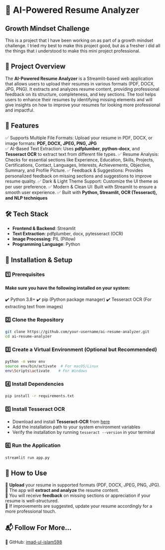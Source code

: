 # 📄 AI-Powered Resume Analyzer

## Growth Mindset Challenge
This is a project that I have been working on as part of a growth mindset challenge. 
I tried my best to make this project good, but as a fresher i did all the things that i understood to make this mini project professional.

## 🚀 Project Overview
The **AI-Powered Resume Analyzer** is a Streamlit-based web application that allows users to upload their resumes in various formats (PDF, DOCX, JPG, PNG). 
It extracts and analyzes resume content, providing professional feedback on its structure, completeness, and key sections. 
The tool helps users to enhance their resumes by identifying missing elements and will give insights on how to improve your resumes for looking more professional and impactful.

## 🎯 Features
✅ Supports Multiple File Formats: Upload your resume in PDF, DOCX, or image formats: **PDF, DOCX, JPEG, PNG, JPG**  
✅ AI-Based Text Extraction: Uses **pdfplumber**, **python-docx**, and **Tesseract OCR** to extract text from different file types. 
✅ Resume Analysis: Checks for essential sections like Experience, Education, Skills, Projects, Certifications, Contact, Languages, Interests, Achievements, Objective, Summary, and Profile Picture.
✅ Feedback & Suggestions: Provides personalized feedback on missing sections and suggestions to improve resume quality.
✅ Dark & Light Theme Support: Customize the UI theme as per user preference.
✅ Modern & Clean UI: Built with Streamlit to ensure a smooth user experience.
✅ Built with **Python, Streamlit, OCR (Tesseract), and NLP techniques**  

## 🛠️ Tech Stack
- **Frontend & Backend**: Streamlit
- **Text Extraction**: pdfplumber, docx, pytesseract (OCR)
- **Image Processing**: PIL (Pillow)
- **Programming Language**: Python

## 📌 Installation & Setup

### 1️⃣ Prerequisites
#### Make sure you have the following installed on your system:
✔️ Python 3.8+
✔️ pip (Python package manager)
✔️ Tesseract OCR (For extracting text from images)

### 2️⃣ Clone the Repository
```bash
git clone https://github.com/your-username/ai-resume-analyzer.git
cd ai-resume-analyzer
```

### 3️⃣ Create a Virtual Environment (Optional but Recommended)
```bash
python -m venv env
source env/bin/activate  # For macOS/Linux
env\Scripts\activate    # For Windows
```

### 4️⃣ Install Dependencies
```bash
pip install -r requirements.txt
```

### 5️⃣ Install Tesseract OCR
- Download and install **Tesseract-OCR** from [here](https://github.com/UB-Mannheim/tesseract/wiki)
- Add the installation path to your system environment variables
- Verify the installation by running `tesseract --version` in your terminal

### 6️⃣ Run the Application
```bash
streamlit run app.py
```

## 📖 How to Use
🔹 **Upload** your resume in supported formats (PDF, DOCX, JPEG, PNG, JPG).  
🔹 The app will **extract and analyze** the resume content.  
🔹 You will receive **feedback** on missing sections or appreciation if your resume is well-structured.  
🔹 If improvements are suggested, update your resume accordingly for a more professional touch.  

## 📬 Follow For More...
🔗 GitHub: [imad-ul-islam598](https://github.com/imad-ul-islam598)

